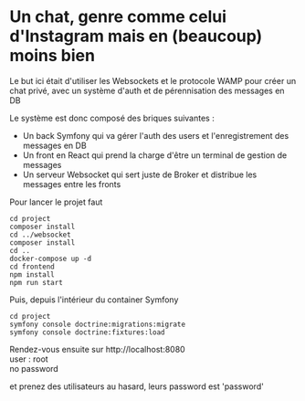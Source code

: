 # Un chat, genre comme celui d'Instagram mais en (beaucoup) moins bien

Le but ici était d'utiliser les Websockets et le protocole
WAMP pour créer un chat privé, avec un système d'auth et de
pérennisation des messages en DB

Le système est donc composé des briques suivantes : 
- Un back Symfony qui va gérer l'auth des users et l'enregistrement des messages en DB
- Un front en React qui prend la charge d'être un terminal de gestion de messages
- Un serveur Websocket qui sert juste de Broker et distribue les messages entre les fronts

Pour lancer le projet faut
```shell
cd project
composer install
cd ../websocket
composer install
cd ..
docker-compose up -d
cd frontend
npm install
npm run start
```

Puis, depuis l'intérieur du container Symfony
```shell
cd project
symfony console doctrine:migrations:migrate
symfony console doctrine:fixtures:load
```

Rendez-vous ensuite sur http://localhost:8080 <br>
user : root <br>
no password

et prenez des utilisateurs au hasard, leurs password est 'password'